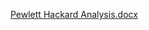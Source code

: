 [Pewlett Hackard Analysis.docx](https://github.com/Desire1991/Pewlett-Hackard-Analysis/files/5978051/Pewlett.Hackard.Analysis.docx)
